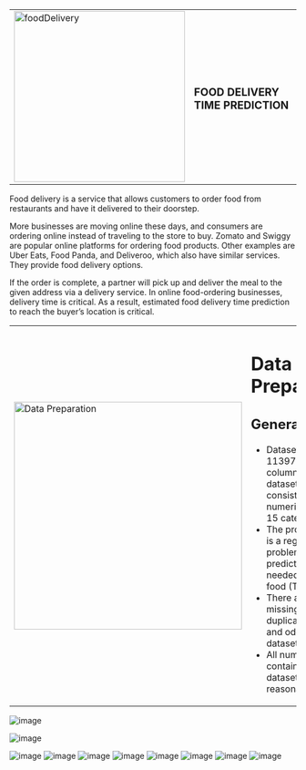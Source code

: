 
</head>
<body>
    <table>
        <tr>
            <td>
                <img src="https://github.com/user-attachments/assets/0be9bd2d-ab66-4511-bf6d-b3364ecda951" alt="foodDelivery" width="300">
            </td>
            <td>
                <h3>FOOD DELIVERY TIME PREDICTION</h3>
            </td>
        </tr>
    </table>
    <p>
        Food delivery is a service that allows customers to order food from restaurants and have it delivered to their doorstep.
    </p>
    <p>
        More businesses are moving online these days, and consumers are ordering online instead of traveling to the store to buy. Zomato and Swiggy are popular online platforms for ordering food products. Other examples are Uber Eats, Food Panda, and Deliveroo, which also have similar services. They provide food delivery options.
    </p>
    <p>
        If the order is complete, a partner will pick up and deliver the meal to the given address via a delivery service. In online food-ordering businesses, delivery time is critical. As a result, estimated food delivery time prediction to reach the buyer’s location is critical.
    </p>
</body>



<table>
  <tr>
    <td>
      <img src="https://github.com/user-attachments/assets/a1e52f9f-77bb-49c1-af99-01db14f0e287" alt="Data Preparation" width="400">
    </td>
    <td>
      <h1>Data Preparation</h1>
      <h2>General Info</h2>
      <ul>
        <li>Dataset consists of 11397 rows and 20 columns. Then the dataset also consists of 5 numerical data and 15 categorical data</li>
        <li>The problem faced is a regression problem, namely predicting the time needed to deliver food (Time taken)</li>
        <li>There are no missing values, duplicated values, and odd data in this dataset</li>
        <li>All numerical values contained in the dataset are quite reasonable</li>
      </ul>
    </td>
  </tr>
</table>

![image](https://github.com/user-attachments/assets/6a610394-b356-40ed-aeda-1d117b5c348f)

![image](https://github.com/user-attachments/assets/f226dc9b-9680-45bb-90ac-3e3fda2f73e7)

![image](https://github.com/user-attachments/assets/1c989332-9fc9-408f-9882-16ac7d9ae9b3)
![image](https://github.com/user-attachments/assets/d5cf4914-1c3f-4eb0-91d3-37fe175843a0)
![image](https://github.com/user-attachments/assets/52a7dda1-8c7c-4855-bc0b-ffe73bc67464)
![image](https://github.com/user-attachments/assets/c24e6012-0f89-470f-970f-4041b885fd47)
![image](https://github.com/user-attachments/assets/c626d423-2248-473c-a023-061cc807e491)
![image](https://github.com/user-attachments/assets/087adacd-9ef8-4ac6-bedd-60f62d73561f)
![image](https://github.com/user-attachments/assets/fb46cfd4-3995-4cfe-adbd-0a36a3ceaf88)
![image](https://github.com/user-attachments/assets/96f40059-d0ad-4e37-818d-261ee0b3af8e)











